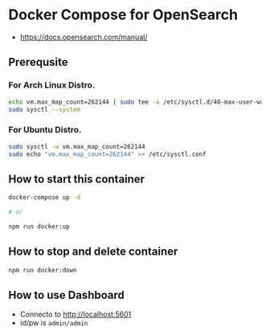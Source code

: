 # Docker Compose for OpenSearch

- <https://docs.opensearch.com/manual/>

## Prerequsite

### For Arch Linux Distro.

```sh
echo vm.max_map_count=262144 | sudo tee -a /etc/sysctl.d/40-max-user-watches.conf
sudo sysctl --system
```

### For Ubuntu Distro.

```sh
sudo sysctl -w vm.max_map_count=262144 
sudo echo "vm.max_map_count=262144" >> /etc/sysctl.conf
```

## How to start this container

```sh
docker-compose up -d

# or

npm run docker:up
```

## How to stop and delete container

```sh
npm run docker:down
```

## How to use Dashboard

- Connecto to <http://localhost:5601>
- id/pw is `admin/admin`

